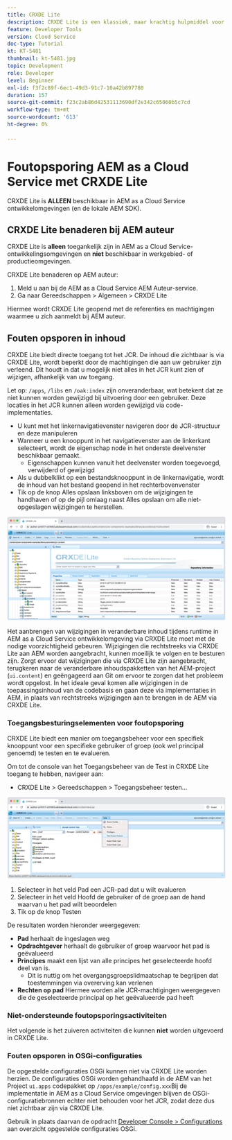 ```yaml
---
title: CRXDE Lite
description: CRXDE Lite is een klassiek, maar krachtig hulpmiddel voor het zuiveren AEM as a Cloud Service milieu's van de Ontwikkelaar. CRXDE Lite verstrekt een reeks van functionaliteit die het zuiveren van het inspecteren van alle middelen en eigenschappen, het manipuleren van de veranderlijke gedeelten van JCR en het onderzoeken van toestemmingen helpt.
feature: Developer Tools
version: Cloud Service
doc-type: Tutorial
kt: KT-5481
thumbnail: kt-5481.jpg
topic: Development
role: Developer
level: Beginner
exl-id: f3f2c89f-6ec1-49d3-91c7-10a42b897780
duration: 157
source-git-commit: f23c2ab86d42531113690df2e342c65060b5c7cd
workflow-type: tm+mt
source-wordcount: '613'
ht-degree: 0%

---
```


# Foutopsporing AEM as a Cloud Service met CRXDE Lite

CRXDE Lite is __ALLEEN__ beschikbaar in AEM as a Cloud Service ontwikkelomgevingen (en de lokale AEM SDK).

## CRXDE Lite benaderen bij AEM auteur

CRXDE Lite is __alleen__ toegankelijk zijn in AEM as a Cloud Service-ontwikkelingsomgevingen en __niet__ beschikbaar in werkgebied- of productieomgevingen.

CRXDE Lite benaderen op AEM auteur:

1. Meld u aan bij de AEM as a Cloud Service AEM Auteur-service.
1. Ga naar Gereedschappen > Algemeen > CRXDE Lite

Hiermee wordt CRXDE Lite geopend met de referenties en machtigingen waarmee u zich aanmeldt bij AEM auteur.

## Fouten opsporen in inhoud

CRXDE Lite biedt directe toegang tot het JCR. De inhoud die zichtbaar is via CRXDE Lite, wordt beperkt door de machtigingen die aan uw gebruiker zijn verleend. Dit houdt in dat u mogelijk niet alles in het JCR kunt zien of wijzigen, afhankelijk van uw toegang.

Let op: `/apps`, `/libs` en `/oak:index` zijn onveranderbaar, wat betekent dat ze niet kunnen worden gewijzigd bij uitvoering door een gebruiker. Deze locaties in het JCR kunnen alleen worden gewijzigd via code-implementaties.

+ U kunt met het linkernavigatievenster navigeren door de JCR-structuur en deze manipuleren
+ Wanneer u een knooppunt in het navigatievenster aan de linkerkant selecteert, wordt de eigenschap node in het onderste deelvenster beschikbaar gemaakt.
   + Eigenschappen kunnen vanuit het deelvenster worden toegevoegd, verwijderd of gewijzigd
+ Als u dubbelklikt op een bestandsknooppunt in de linkernavigatie, wordt de inhoud van het bestand geopend in het rechterbovenvenster
+ Tik op de knop Alles opslaan linksboven om de wijzigingen te handhaven of op de pijl omlaag naast Alles opslaan om alle niet-opgeslagen wijzigingen te herstellen.

![CRXDE Lite - Fouten opsporen in inhoud](./assets/crxde-lite/debugging-content.png)

Het aanbrengen van wijzigingen in veranderbare inhoud tijdens runtime in AEM as a Cloud Service ontwikkelomgeving via CRXDE Lite moet met de nodige voorzichtigheid gebeuren.
Wijzigingen die rechtstreeks via CRXDE Lite aan AEM worden aangebracht, kunnen moeilijk te volgen en te besturen zijn. Zorgt ervoor dat wijzigingen die via CRXDE Lite zijn aangebracht, terugkeren naar de veranderbare inhoudspakketten van het AEM-project (`ui.content`) en geëngageerd aan Git om ervoor te zorgen dat het probleem wordt opgelost. In het ideale geval komen alle wijzigingen in de toepassingsinhoud van de codebasis en gaan deze via implementaties in AEM, in plaats van rechtstreeks wijzigingen aan te brengen in de AEM via CRXDE Lite.

### Toegangsbesturingselementen voor foutopsporing

CRXDE Lite biedt een manier om toegangsbeheer voor een specifiek knooppunt voor een specifieke gebruiker of groep (ook wel principal genoemd) te testen en te evalueren.

Om tot de console van het Toegangsbeheer van de Test in CRXDE Lite toegang te hebben, navigeer aan:

+ CRXDE Lite > Gereedschappen > Toegangsbeheer testen...

![CRXDE Lite - Toegangscontrole testen](./assets/crxde-lite/permissions__test-access-control.png)

1. Selecteer in het veld Pad een JCR-pad dat u wilt evalueren
1. Selecteer in het veld Hoofd de gebruiker of de groep aan de hand waarvan u het pad wilt beoordelen
1. Tik op de knop Testen

De resultaten worden hieronder weergegeven:

+ __Pad__ herhaalt de ingeslagen weg
+ __Opdrachtgever__ herhaalt de gebruiker of groep waarvoor het pad is geëvalueerd
+ __Principes__ maakt een lijst van alle principes het geselecteerde hoofd deel van is.
   + Dit is nuttig om het overgangsgroepslidmaatschap te begrijpen dat toestemmingen via overerving kan verlenen
+ __Rechten op pad__ Hiermee worden alle JCR-machtigingen weergegeven die de geselecteerde principal op het geëvalueerde pad heeft

### Niet-ondersteunde foutopsporingsactiviteiten

Het volgende is het zuiveren activiteiten die kunnen __niet__ worden uitgevoerd in CRXDE Lite.

### Fouten opsporen in OSGi-configuraties

De opgestelde configuraties OSGi kunnen niet via CRXDE Lite worden herzien. De configuraties OSGi worden gehandhaafd in de AEM van het Project `ui.apps` codepakket op `/apps/example/config.xxx`Bij de implementatie in AEM as a Cloud Service omgevingen blijven de OSGi-configuratiebronnen echter niet behouden voor het JCR, zodat deze dus niet zichtbaar zijn via CRXDE Lite.

Gebruik in plaats daarvan de opdracht [Developer Console > Configurations](./developer-console.md#configurations) aan overzicht opgestelde configuraties OSGi.
